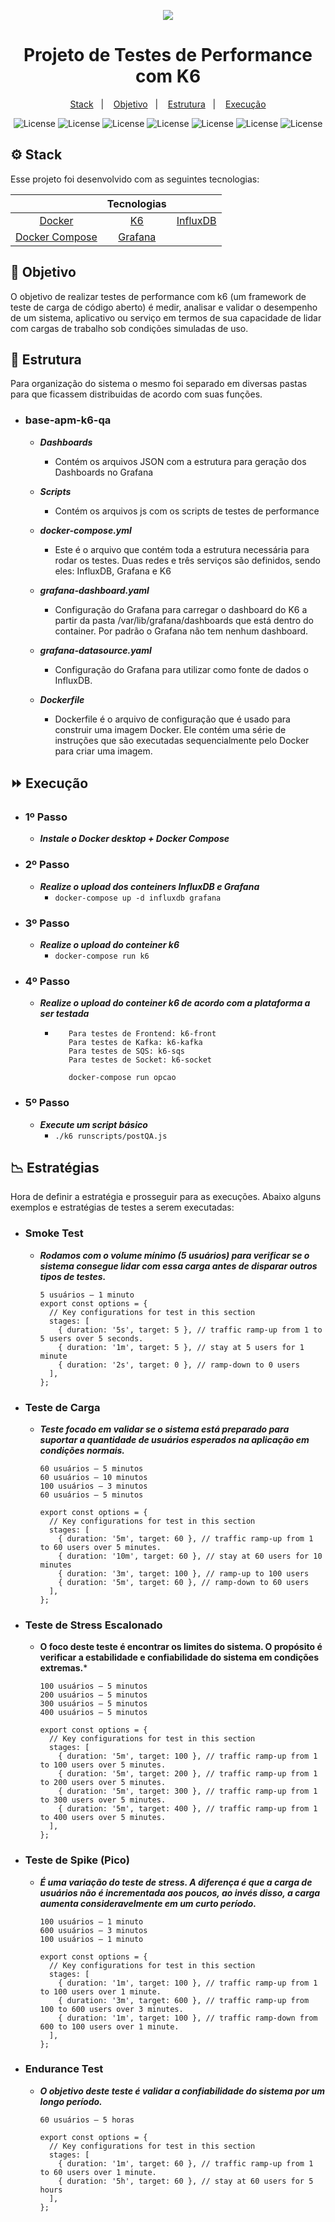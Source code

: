 <p align="center">
  <img src="https://capsule-render.vercel.app/api?type=waving&color=0ABAB5&height=260&section=header&text=k6%20Testing&fontSize=90&animation=fadeIn&fontAlignY=38">
  <h1 align="center">Projeto de Testes de Performance com K6</h1>
</p> 

<p align="center">
  <a href="#-stack">Stack</a>&nbsp;&nbsp;&nbsp;|&nbsp;&nbsp;&nbsp;
  <a href="#-objetivo">Objetivo</a>&nbsp;&nbsp;&nbsp;|&nbsp;&nbsp;&nbsp;
  <a href="#-estrutura">Estrutura</a>&nbsp;&nbsp;&nbsp;|&nbsp;&nbsp;&nbsp;
  <a href="#-execução">Execução</a>
</p> 

<p align="center">
  <img alt="License" src="https://camo.githubusercontent.com/540c8be779fe5bb1d1733d3b4e082c353fc464cf3704fe0eaf105659d973bb22/68747470733a2f2f696d672e736869656c64732e696f2f7374617469632f76313f7374796c653d666f722d7468652d6261646765266d6573736167653d6b3626636f6c6f723d374436344646266c6f676f3d6b36266c6f676f436f6c6f723d464646464646266c6162656c3d">
  <img alt="License" src="https://camo.githubusercontent.com/b266791f8bd47724a510885e147661a76f4c76677f8ed67768bbbbda1825e0b8/68747470733a2f2f696d672e736869656c64732e696f2f7374617469632f76313f7374796c653d666f722d7468652d6261646765266d6573736167653d47726166616e6126636f6c6f723d463436383030266c6f676f3d47726166616e61266c6f676f436f6c6f723d464646464646266c6162656c3d">
  <img alt="License" src="https://camo.githubusercontent.com/81eb6065c195ff479bd67efc20d51cdb256ea25dbe2a454f45269c8f7275a6af/68747470733a2f2f696d672e736869656c64732e696f2f7374617469632f76313f7374796c653d666f722d7468652d6261646765266d6573736167653d496e666c7578444226636f6c6f723d323241444636266c6f676f3d496e666c75784442266c6f676f436f6c6f723d464646464646266c6162656c3d">
  <img alt="License" src="https://img.shields.io/badge/Docker-2CA5E0?style=for-the-badge&logo=docker&logoColor=white">
  <img alt="License" src="https://img.shields.io/badge/JavaScript-323330?style=for-the-badge&logo=javascript&logoColor=F7DF1E">
  <img alt="License" src="https://img.shields.io/badge/Go-00ADD8?style=for-the-badge&logo=go&logoColor=white">
  <img alt="License" src="https://img.shields.io/badge/json-5E5C5C?style=for-the-badge&logo=json&logoColor=white">
</p>

## ⚙ Stack

Esse projeto foi desenvolvido com as seguintes tecnologias:

|                                          |        Tecnologias                          |                                          |
| :-------------------:                    | :-------------------:                       |:---------------:                         |
| [Docker](https://www.docker.com/)        | [K6](https://k6.io/)                        | [InfluxDB](https://www.influxdata.com/)  |
| [Docker Compose](https://www.docker.com/)| [Grafana](https://grafana.com/)             |                                          |        

## 🎯 Objetivo
O objetivo de realizar testes de performance com k6 (um framework de teste de carga de código aberto) é medir, analisar e validar o desempenho de um sistema, aplicativo ou serviço em termos de sua capacidade de lidar com cargas de trabalho sob condições simuladas de uso.

## 🌌 Estrutura
Para organização do sistema o mesmo foi separado em diversas pastas para que ficassem distribuidas de acordo com suas funções.
  - ### **base-apm-k6-qa**
    - ***Dashboards***
        - Contém os arquivos JSON com a estrutura para geração dos Dashboards no Grafana
        
    - ***Scripts*** 
        - Contém os arquivos js com os scripts de testes de performance 

    - ***docker-compose.yml*** 
        - Este é o arquivo que contém toda a estrutura necessária para rodar os testes. Duas redes e três serviços são definidos, sendo eles: InfluxDB, Grafana e K6

    - ***grafana-dashboard.yaml*** 
      - Configuração do Grafana para carregar o dashboard do K6 a partir da pasta /var/lib/grafana/dashboards que está dentro do container. Por padrão o Grafana não tem nenhum dashboard.
      
    - ***grafana-datasource.yaml*** 
      - Configuração do Grafana para utilizar como fonte de dados o InfluxDB.

    - ***Dockerfile*** 
      - Dockerfile é o arquivo de configuração que é usado para construir uma imagem Docker. Ele contém uma série de instruções que são executadas sequencialmente pelo Docker para criar uma imagem.
           
## ⏩ Execução
   - ### **1º Passo**
        - ***Instale o Docker desktop + Docker Compose***
          
   - ### **2º Passo**
        - ***Realize o upload dos conteiners InfluxDB e Grafana***
          - ```docker-compose up -d influxdb grafana```

   - ### **3º Passo**
        - ***Realize o upload do conteiner k6***
          - ```docker-compose run k6```

   - ### **4º Passo**
        - ***Realize o upload do conteiner k6 de acordo com a plataforma a ser testada***
          - ```Para testes de API: k6-api
               Para testes de Frontend: k6-front
               Para testes de Kafka: k6-kafka
               Para testes de SQS: k6-sqs
               Para testes de Socket: k6-socket

               docker-compose run opcao
            ```
  - ### **5º Passo**
    - ***Execute um script básico***
      - ```./k6 runscripts/postQA.js```


## :chart_with_downwards_trend: Estratégias
Hora de definir a estratégia e prosseguir para as execuções. Abaixo alguns exemplos e estratégias de testes a serem executadas:

- ### **Smoke Test**
  - ***Rodamos com o volume mínimo (5 usuários) para verificar se o sistema consegue lidar com essa carga antes de disparar outros tipos de testes.***
    ```
    5 usuários – 1 minuto
    export const options = {
      // Key configurations for test in this section
      stages: [
        { duration: '5s', target: 5 }, // traffic ramp-up from 1 to 5 users over 5 seconds.
        { duration: '1m', target: 5 }, // stay at 5 users for 1 minute
        { duration: '2s', target: 0 }, // ramp-down to 0 users
      ],
    };
    ```

- ### **Teste de Carga**
  - ***Teste focado em validar se o sistema está preparado para suportar a quantidade de usuários esperados na aplicação em condições normais.***
    ```
    60 usuários – 5 minutos
    60 usuários – 10 minutos
    100 usuários – 3 minutos
    60 usuários – 5 minutos
    
    export const options = {
      // Key configurations for test in this section
      stages: [
        { duration: '5m', target: 60 }, // traffic ramp-up from 1 to 60 users over 5 minutes.
        { duration: '10m', target: 60 }, // stay at 60 users for 10 minutes
        { duration: '3m', target: 100 }, // ramp-up to 100 users
        { duration: '5m', target: 60 }, // ramp-down to 60 users
      ],
    };
    ```

- ### **Teste de Stress Escalonado**
  - **O foco deste teste é encontrar os limites do sistema. O propósito é verificar a estabilidade e confiabilidade do sistema em condições extremas.***
    ```
    100 usuários – 5 minutos
    200 usuários – 5 minutos
    300 usuários – 5 minutos
    400 usuários – 5 minutos
    
    export const options = {
      // Key configurations for test in this section
      stages: [
        { duration: '5m', target: 100 }, // traffic ramp-up from 1 to 100 users over 5 minutes.
        { duration: '5m', target: 200 }, // traffic ramp-up from 1 to 200 users over 5 minutes.
        { duration: '5m', target: 300 }, // traffic ramp-up from 1 to 300 users over 5 minutes.
        { duration: '5m', target: 400 }, // traffic ramp-up from 1 to 400 users over 5 minutes.
      ],
    };
    ```

- ### **Teste de Spike (Pico)**
  - ***É uma variação do teste de stress. A diferença é que a carga de usuários não é incrementada aos poucos, ao invés disso, a carga aumenta consideravelmente em um curto período.***
    ```
    100 usuários – 1 minuto
    600 usuários – 3 minutos
    100 usuários – 1 minuto
    
    export const options = {
      // Key configurations for test in this section
      stages: [
        { duration: '1m', target: 100 }, // traffic ramp-up from 1 to 100 users over 1 minute.
        { duration: '3m', target: 600 }, // traffic ramp-up from 100 to 600 users over 3 minutes.
        { duration: '1m', target: 100 }, // traffic ramp-down from 600 to 100 users over 1 minute.
      ],
    };
    ```

- ### **Endurance Test**
  - ***O objetivo deste teste é validar a confiabilidade do sistema por um longo período.***
    ```
    60 usuários – 5 horas

    export const options = {
      // Key configurations for test in this section
      stages: [
        { duration: '1m', target: 60 }, // traffic ramp-up from 1 to 60 users over 1 minute.
        { duration: '5h', target: 60 }, // stay at 60 users for 5 hours
      ],
    };
    ```
